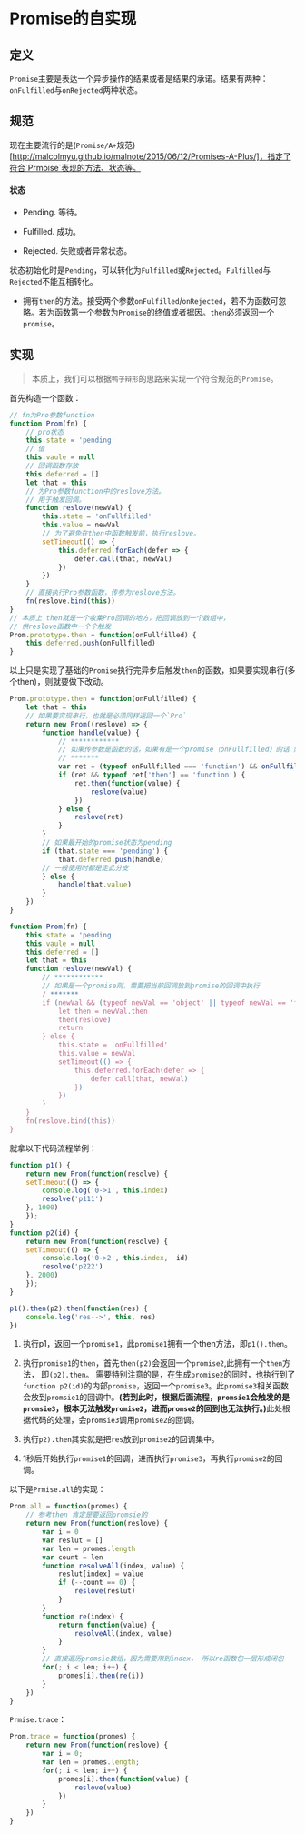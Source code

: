 # Promise的自实现

## 定义

`Promise`主要是表达一个异步操作的结果或者是结果的承诺。结果有两种：`onFulfilled`与`onRejected`两种状态。

## 规范

现在主要流行的是(`Promise/A+`规范)[http://malcolmyu.github.io/malnote/2015/06/12/Promises-A-Plus/]，指定了符合`Prmoise`表现的方法、状态等。

#### 状态

+ Pending. 等待。

+ Fulfilled. 成功。

+ Rejected. 失败或者异常状态。

状态初始化时是`Pending`，可以转化为`Fulfilled`或`Rejected`。`Fulfilled`与`Rejected`不能互相转化。

+ 拥有`then`的方法。接受两个参数`onFulfilled`/`onRejected`，若不为函数可忽略。若为函数第一个参数为`Promise`的终值或者据因。`then`必须返回一个`promise`。

## 实现

> 本质上，我们可以根据`鸭子辩形`的思路来实现一个符合规范的`Promise`。

首先构造一个函数：

```javascript
// fn为Pro参数function
function Prom(fn) {
    // pro状态
    this.state = 'pending'
    // 值
    this.vaule = null
    // 回调函数存放
    this.deferred = []
    let that = this
    // 为Pro参数function中的reslove方法。
    // 用于触发回调。
    function reslove(newVal) {
        this.state = 'onFullfilled'
        this.value = newVal
        // 为了避免在then中函数触发前，执行reslove。
        setTimeout(() => {
            this.deferred.forEach(defer => {
                defer.call(that, newVal)
            })
        })
    }
    // 直接执行Pro参数函数，传参为reslove方法。
    fn(reslove.bind(this))
}
// 本质上 then就是一个收集Pro回调的地方，把回调放到一个数组中，
// 供reslove函数中一个个触发
Prom.prototype.then = function(onFullfilled) {
    this.deferred.push(onFullfilled)
}
```
以上只是实现了基础的`Promise`执行完异步后触发`then`的函数，如果要实现串行(多个then)，则就要做下改动。

```javascript
Prom.prototype.then = function(onFullfilled) {
    let that = this
    // 如果要实现串行，也就是必须同样返回一个`Pro`
    return new Prom((reslove) => {
        function handle(value) {
            // ************
            // 如果传参数是函数的话，如果有是一个promise（onFullfilled）的话 则需要执行then方法，把当前Promise的reslove（回调）放到onFullfilled的回调中，而onFullfilled会被that的回调触发。
            // *******
            var ret = (typeof onFullfilled === 'function') && onFullfilled(value) || value
            if (ret && typeof ret['then'] == 'function') {
                ret.then(function(value) {
                    reslove(value)
                })
            } else {
                reslove(ret)
            }
        }
        // 如果最开始的promise状态为pending 
        if (that.state === 'pending') {
            that.deferred.push(handle)
        // 一般使用时都是走此分支
        } else {
            handle(that.value)
        }
    })
}

function Prom(fn) {
    this.state = 'pending'
    this.vaule = null
    this.deferred = []
    let that = this
    function reslove(newVal) {
        // ************
        // 如果是一个promise则，需要把当前回调放到promise的回调中执行
        / *******
        if (newVal && (typeof newVal == 'object' || typeof newVal == 'function')) {
            let then = newVal.then
            then(reslove)
            return
        } else {
            this.state = 'onFullfilled'
            this.value = newVal
            setTimeout(() => {
                this.deferred.forEach(defer => {
                    defer.call(that, newVal)
                })
            })
        }
    }
    fn(reslove.bind(this))
}
```

就拿以下代码流程举例：

```javascript
function p1() {
    return new Prom(function(resolve) {
    setTimeout(() => {
        console.log('0->1', this.index)
        resolve('p111')
    }, 1000)
    });
}
function p2(id) {
    return new Prom(function(resolve) {
    setTimeout(() => {
        console.log('0->2', this.index,  id)
        resolve('p222')
    }, 2000)
    });
}

p1().then(p2).then(function(res) {
    console.log('res-->', this, res)
})
```

1. 执行p1，返回一个`promise1`，此`promise1`拥有一个then方法，即`p1().then`。

2. 执行`promise1`的`then`，首先`then(p2)`会返回一个`promise2`,此拥有一个`then`方法， 即`(p2).then`。 需要特别注意的是，在生成`promise2`的同时，也执行到了`function p2(id)`的内部`promise`，返回一个`promise3`。此`promise3`相关函数会放到`promsie1`的回调中。<strong>(若到此时，根据后面流程，`promsie1`会触发的是`promsie3`，根本无法触发`promise2`，进而`promse2`的回到也无法执行。)</strong>此处根据代码的处理，会`promsie3`调用`promise2`的回调。

3. 执行`p2).then`其实就是把`res`放到`promise2`的回调集中。

4. 1秒后开始执行`promise1`的回调，进而执行`promise3`，再执行`promise2`的回调。

以下是`Prmise.all`的实现：

```JavaScript
Prom.all = function(promes) {
    // 参考then 肯定是要返回promsie的
    return new Prom(function(reslove) {
        var i = 0
        var reslut = []
        var len = promes.length
        var count = len
        function resolveAll(index, value) {
            reslut[index] = value
            if (--count == 0) {
                reslove(reslut)
            }
        }
        function re(index) {
            return function(value) {
                resolveAll(index, value)
            }
        }
        // 直接遍历promsie数组，因为需要用到index， 所以re函数包一层形成闭包
        for(; i < len; i++) {
            promes[i].then(re(i))
        }
    })
}
```

`Prmise.trace`：

```javascript
Prom.trace = function(promes) {
    return new Prom(function(reslove) {
        var i = 0;
        var len = promes.length;
        for(; i < len; i++) {
            promes[i].then(function(value) {
                reslove(value)
            })
        }
    })
}
```
